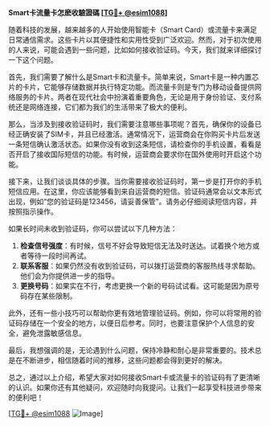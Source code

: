 **Smart卡流量卡怎麽收驗證碼 [[TG💪+ @esim1088](https://t.me/s/esim1088)]**

随着科技的发展，越来越多的人开始使用智能卡（Smart Card）或流量卡来满足日常通信需求。这些卡片以其便捷性和实用性受到广泛欢迎。然而，对于初次使用的人来说，可能会遇到一些问题，比如如何接收验证码。今天，我们就来详细探讨一下这个问题。

首先，我们需要了解什么是Smart卡和流量卡。简单来说，Smart卡是一种内置芯片的卡片，它能够存储数据并执行特定功能。而流量卡则是专门为移动设备提供网络服务的卡片。两者在现代社会中扮演着重要角色，无论是用于身份验证、支付系统还是网络连接，它们都为我们的生活带来了极大的便利。

那么，当涉及到接收验证码时，我们需要注意哪些事项呢？首先，确保你的设备已经正确安装了SIM卡，并且已经激活。通常情况下，运营商会在你购买卡片后发送一条短信确认激活状态。如果你没有收到这条短信，请检查你的手机设置，看看是否开启了接收国际短信的功能。有时候，运营商会要求你在国外使用时开启这个功能。

接下来，让我们谈谈具体的步骤。当你需要接收验证码时，第一步是打开你的手机短信应用。在这里，你应该能够看到来自运营商的短信。验证码通常会以文本形式出现，例如“您的验证码是123456，请妥善保管”。请务必仔细阅读短信内容，并按照指示操作。

如果长时间未收到验证码，你可以尝试以下几种方法：

1. **检查信号强度**：有时候，信号不好会导致短信无法及时送达。试着换个地方或者等待一段时间再试。
2. **联系客服**：如果仍然没有收到验证码，可以拨打运营商的客服热线寻求帮助。他们会为你提供进一步的指导。
3. **更换号码**：如果实在不行，考虑更换一个新的号码试试看。这可能是因为原号码存在某些限制。

此外，还有一些小技巧可以帮助你更有效地管理验证码。例如，你可以将常用的验证码存储在一个安全的地方，以便日后参考。同时，也要注意保护个人信息的安全，避免泄露敏感信息。

最后，我想强调的是，无论遇到什么问题，保持冷静和耐心是非常重要的。技术总是在不断进步，相信随着时间的推移，这些问题都会得到更好的解决。

总之，通过以上介绍，希望大家对如何接收Smart卡或流量卡的验证码有了更清晰的认识。如果你还有其他疑问，欢迎随时向我提问。让我们一起享受科技进步带来的便利吧！

[[TG💪+ @esim1088](https://t.me/s/esim1088) ![Image](https://i.postimg.cc/4NQfJmqS/Snipaste-2025-05-13-00-14-12.png)]